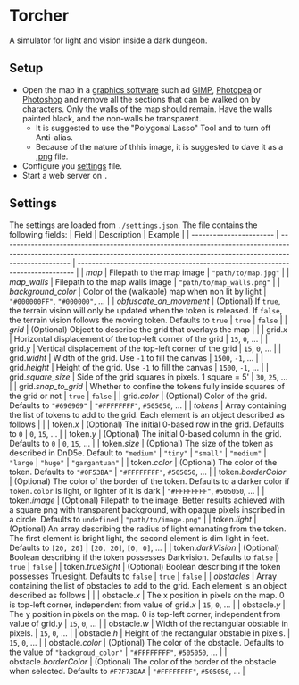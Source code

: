# Torcher

A simulator for light and vision inside a dark dungeon.

## Setup

- Open the map in a [graphics software](https://en.wikipedia.org/wiki/Graphics_software) such ad [GIMP](https://www.gimp.org/), [Photopea](https://www.photopea.com/) or [Photoshop](https://www.adobe.com/it/products/photoshop/free-trial-download.html) and remove all the sections that can be walked on by characters. Only the walls of the map should remain. Have the walls painted black, and the non-walls be transparent.
  - It is suggested to use the "Polygonal Lasso" Tool and to turn off Anti-alias.
  - Because of the nature of thhis image, it is suggested to dave it as a [.png](https://it.wikipedia.org/wiki/Portable_Network_Graphics) file.
- Configure you [settings](#settings) file.
- Start a web server on `.`

## Settings

The settings are loaded from `./settings.json`. The file contains the following fields:
| Field                   | Description                                                                                                                                                                     | Example                                                                       |
| ----------------------- | ------------------------------------------------------------------------------------------------------------------------------------------------------------------------------- | ----------------------------------------------------------------------------- |
| *map*                   | Filepath to the map image                                                                                                                                                       | `"path/to/map.jpg"`                                                           |
| *map_walls*             | Filepath to the map walls image                                                                                                                                                 | `"path/to/map_walls.png"`                                                     |
| *background_color*      | Color of the (walkable) map when non lit by light                                                                                                                               | `"#000000FF"`, `"#000000"`, ...                                               |
| *obfuscate_on_movement* | (Optional) If `true`, the terrain vision will only be updated when the token is released. If `false`, the terrain vision follows the moving token. Defaults to `true`           | `true` \| `false`                                                             |
| *grid*                  | (Optional) Object to describe the grid that overlays the map                                                                                                                    |                                                                               |
| grid.*x*                | Horizontal displacement of the top-left corner of the grid                                                                                                                      | `15`, `0`, ...                                                                |
| grid.*y*                | Vertical displacement of the top-left corner of the grid                                                                                                                        | `15`, `0`, ...                                                                |
| grid.*widht*            | Width of the grid. Use `-1` to fill the canvas                                                                                                                                  | `1500`, `-1`, ...                                                             |
| grid.*height*           | Height of the grid. Use `-1` to fill the canvas                                                                                                                                 | `1500`, `-1`, ...                                                             |
| grid.*square_size*      | Side of the grid squares in pixels. 1 square = 5'                                                                                                                               | `30`, `25`, ...                                                               |
| grid.*snap_to_grid*     | Whether to confine the tokens fully inside squares of the grid or not                                                                                                           | `true` \| `false`                                                             |
| grid.*color*            | (Optional) Color of the grid. Defaults to `"#696969"`                                                                                                                           | `"#FFFFFFFF"`, `#505050`, ...                                                 |
| *tokens*                | Array containing the list of tokens to add to the grid. Each element is an object described as follows                                                                          |                                                                               |
| token.*x*               | (Optional) The initial 0-based row in the grid. Defaults to `0`                                                                                                                 | `0`, `15`, ...                                                                |
| token.*y*               | (Optional) The initial 0-based column in the grid. Defaults to `0`                                                                                                              | `0`, `15`, ...                                                                |
| token.*size*            | (Optional) The size of the token as described in DnD5e. Default to `"medium"`                                                                                                   | `"tiny"` \| `"small"` \| `"medium"` \| `"large` \| `"huge"` \| `"gargantuan"` |
| token.*color*           | (Optional) The color of the token. Defaults to `"#0F53BA"`                                                                                                                      | `"#FFFFFFFF"`, `#505050`, ...                                                 |
| token.*borderColor*     | (Optional) The color of the border of the token. Defaults to a darker color if `token.color` is light, or lighter of it is dark                                                 | `"#FFFFFFFF"`, `#505050`, ...                                                 |
| token.*image*           | (Optional) Filepath to the image. Better results achieved with a square png with transparent background, with opaque pixels inscribed in a circle. Defaults to `undefined`      | `"path/to/image.png"`                                                         |
| token.*light*           | (Optional) An array describing the radius of light emanating from the token. The first element is bright light, the second element is dim light in feet. Defaults to `[20, 20]` | `[20, 20]`, `[0, 0]`, ...                                                     |
| token.*darkVision*      | (Optional) Boolean describing if the token possesses Darkvision. Defaults to `false`                                                                                            | `true` \| `false`                                                             |
| token.*trueSight*       | (Optional) Boolean describing if the token possesses Truesight. Defaults to `false`                                                                                             | `true` \| `false`                                                             |
| *obstacles*             | Array containing the list of obstacles to add to the grid. Each element is an object described as follows                                                                       |                                                                               |
| obstacle.*x*            | The x position in pixels on the map. 0 is top-left corner, independent from value of grid.*x*                                                                                   | `15`, `0`, ...                                                                |
| obstacle.*y*            | The y position in pixels on the map. 0 is top-left corner, independent from value of grid.*y*                                                                                   | `15`, `0`, ...                                                                |
| obstacle.*w*            | Width of the rectangular obstable in pixels.                                                                                                                                    | `15`, `0`, ...                                                                |
| obstacle.*h*            | Height of the rectangular obstable in pixels.                                                                                                                                   | `15`, `0`, ...                                                                |
| obstacle.*color*        | (Optional) The color of the obstacle. Defaults to the value of `"backgroud_color"`                                                                                              | `"#FFFFFFFF"`, `#505050`, ...                                                 |
| obstacle.*borderColor*  | (Optional) The color of the border of the obstacle when selected. Defaults to `#F7F73DAA`                                                                                       | `"#FFFFFFFF"`, `#505050`, ...                                                 |
